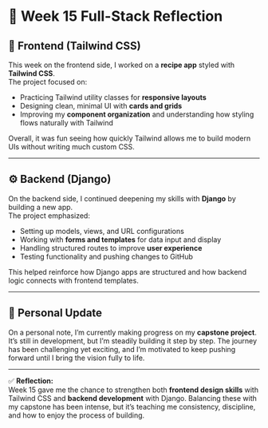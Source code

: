# 📓 Week 15 Full-Stack Reflection   

## 🌸 Frontend (Tailwind CSS)  
This week on the frontend side, I worked on a **recipe app** styled with **Tailwind CSS**.  
The project focused on:  
- Practicing Tailwind utility classes for **responsive layouts**  
- Designing clean, minimal UI with **cards and grids**  
- Improving my **component organization** and understanding how styling flows naturally with Tailwind  

Overall, it was fun seeing how quickly Tailwind allows me to build modern UIs without writing much custom CSS.  

---

## ⚙️ Backend (Django)  
On the backend side, I continued deepening my skills with **Django** by building a new app.  
The project emphasized:  
- Setting up models, views, and URL configurations  
- Working with **forms and templates** for data input and display  
- Handling structured routes to improve **user experience**  
- Testing functionality and pushing changes to GitHub  

This helped reinforce how Django apps are structured and how backend logic connects with frontend templates.  

---

## 🌱 Personal Update  
On a personal note, I’m currently making progress on my **capstone project**. It’s still in development, but I’m steadily building it step by step. The journey has been challenging yet exciting, and I’m motivated to keep pushing forward until I bring the vision fully to life.  

---

✅ **Reflection:**  
Week 15 gave me the chance to strengthen both **frontend design skills** with Tailwind CSS and **backend development** with Django. Balancing these with my capstone has been intense, but it’s teaching me consistency, discipline, and how to enjoy the process of building.  
